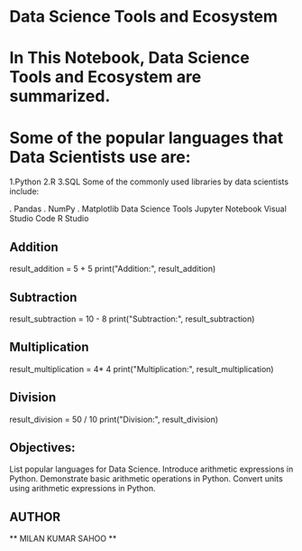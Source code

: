 # Data Science Tools and Ecosystem

# In This Notebook, Data Science Tools and Ecosystem are summarized.

# Some of the popular languages that Data Scientists use are:

1.Python 2.R 3.SQL Some of the commonly used libraries by data scientists include:

. Pandas . NumPy . Matplotlib Data Science Tools Jupyter Notebook Visual Studio Code R Studio

## Addition
result_addition = 5 + 5 print("Addition:", result_addition)

## Subtraction
result_subtraction = 10 - 8 print("Subtraction:", result_subtraction)

## Multiplication
result_multiplication = 4* 4 print("Multiplication:", result_multiplication)

## Division
result_division = 50 / 10 print("Division:", result_division)

## Objectives:

List popular languages for Data Science.
Introduce arithmetic expressions in Python.
Demonstrate basic arithmetic operations in Python.
Convert units using arithmetic expressions in Python.
## AUTHOR
** MILAN KUMAR SAHOO **

